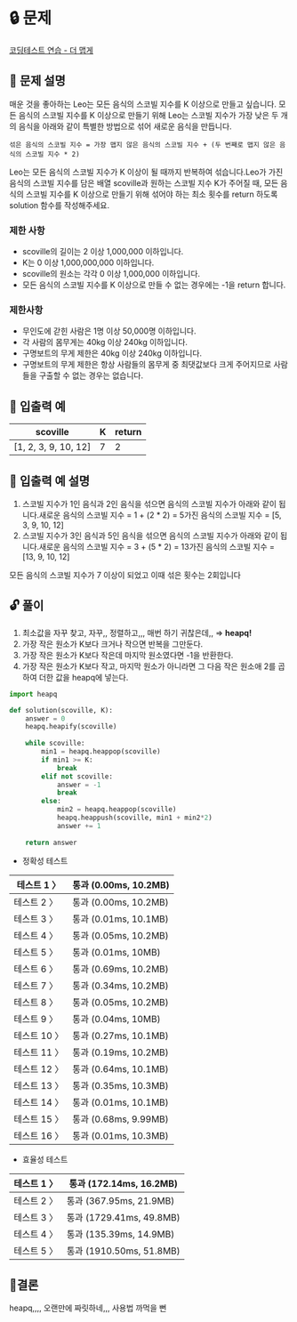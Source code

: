 # 🔒 문제

[코딩테스트 연습 - 더 맵게](https://programmers.co.kr/learn/courses/30/lessons/42626)

## 📌 문제 설명

매운 것을 좋아하는 Leo는 모든 음식의 스코빌 지수를 K 이상으로 만들고 싶습니다. 모든 음식의 스코빌 지수를 K 이상으로 만들기 위해 Leo는 스코빌 지수가 가장 낮은 두 개의 음식을 아래와 같이 특별한 방법으로 섞어 새로운 음식을 만듭니다.

`섞은 음식의 스코빌 지수 = 가장 맵지 않은 음식의 스코빌 지수 + (두 번째로 맵지 않은 음식의 스코빌 지수 * 2)`

Leo는 모든 음식의 스코빌 지수가 K 이상이 될 때까지 반복하여 섞습니다.Leo가 가진 음식의 스코빌 지수를 담은 배열 scoville과 원하는 스코빌 지수 K가 주어질 때, 모든 음식의 스코빌 지수를 K 이상으로 만들기 위해 섞어야 하는 최소 횟수를 return 하도록 solution 함수를 작성해주세요.

### 제한 사항

- scoville의 길이는 2 이상 1,000,000 이하입니다.
- K는 0 이상 1,000,000,000 이하입니다.
- scoville의 원소는 각각 0 이상 1,000,000 이하입니다.
- 모든 음식의 스코빌 지수를 K 이상으로 만들 수 없는 경우에는 -1을 return 합니다.

### 제한사항

- 무인도에 갇힌 사람은 1명 이상 50,000명 이하입니다.
- 각 사람의 몸무게는 40kg 이상 240kg 이하입니다.
- 구명보트의 무게 제한은 40kg 이상 240kg 이하입니다.
- 구명보트의 무게 제한은 항상 사람들의 몸무게 중 최댓값보다 크게 주어지므로 사람들을 구출할 수 없는 경우는 없습니다.

## 🔎 **입출력 예**

| scoville | K | return |
| --- | --- | --- |
| [1, 2, 3, 9, 10, 12] | 7 | 2 |

## 📄 입출력 예 설명

1. 스코빌 지수가 1인 음식과 2인 음식을 섞으면 음식의 스코빌 지수가 아래와 같이 됩니다.새로운 음식의 스코빌 지수 = 1 + (2 * 2) = 5가진 음식의 스코빌 지수 = [5, 3, 9, 10, 12]
2. 스코빌 지수가 3인 음식과 5인 음식을 섞으면 음식의 스코빌 지수가 아래와 같이 됩니다.새로운 음식의 스코빌 지수 = 3 + (5 * 2) = 13가진 음식의 스코빌 지수 = [13, 9, 10, 12]

모든 음식의 스코빌 지수가 7 이상이 되었고 이때 섞은 횟수는 2회입니다

## 🔓 풀이

1. 최소값을 자꾸 찾고, 자꾸,, 정렬하고,,, 매번 하기 귀찮은데,, ⇒ **heapq!**
2. 가장 작은 원소가 K보다 크거나 작으면 반복을 그만둔다.
3. 가장 작은 원소가 K보다 작은데 마지막 원소였다면 -1을 반환한다.
4. 가장 작은 원소가 K보다 작고, 마지막 원소가 아니라면 그 다음 작은 원소애 2를 곱하여 더한 값을 heapq에 넣는다. 

```python
import heapq

def solution(scoville, K):
    answer = 0
    heapq.heapify(scoville)
    
    while scoville:
        min1 = heapq.heappop(scoville)
        if min1 >= K:
            break
        elif not scoville:
            answer = -1
            break
        else:
            min2 = heapq.heappop(scoville)
            heapq.heappush(scoville, min1 + min2*2)
            answer += 1
    
    return answer
```

- 정확성 테스트

| 테스트 1 〉 | 통과 (0.00ms, 10.2MB) |
| --- | --- |
| 테스트 2 〉 | 통과 (0.00ms, 10.2MB) |
| 테스트 3 〉 | 통과 (0.01ms, 10.1MB) |
| 테스트 4 〉 | 통과 (0.05ms, 10.2MB) |
| 테스트 5 〉 | 통과 (0.01ms, 10MB) |
| 테스트 6 〉 | 통과 (0.69ms, 10.2MB) |
| 테스트 7 〉 | 통과 (0.34ms, 10.2MB) |
| 테스트 8 〉 | 통과 (0.05ms, 10.2MB) |
| 테스트 9 〉 | 통과 (0.04ms, 10MB) |
| 테스트 10 〉 | 통과 (0.27ms, 10.1MB) |
| 테스트 11 〉 | 통과 (0.19ms, 10.2MB) |
| 테스트 12 〉 | 통과 (0.64ms, 10.1MB) |
| 테스트 13 〉 | 통과 (0.35ms, 10.3MB) |
| 테스트 14 〉 | 통과 (0.01ms, 10.1MB) |
| 테스트 15 〉 | 통과 (0.68ms, 9.99MB) |
| 테스트 16 〉 | 통과 (0.01ms, 10.3MB) |
- 효율성 테스트

| 테스트 1 〉 | 통과 (172.14ms, 16.2MB) |
| --- | --- |
| 테스트 2 〉 | 통과 (367.95ms, 21.9MB) |
| 테스트 3 〉 | 통과 (1729.41ms, 49.8MB) |
| 테스트 4 〉 | 통과 (135.39ms, 14.9MB) |
| 테스트 5 〉 | 통과 (1910.50ms, 51.8MB) |

## 📎결론

heapq,,,, 오랜만에 짜릿하네,,, 사용법 까먹을 뻔